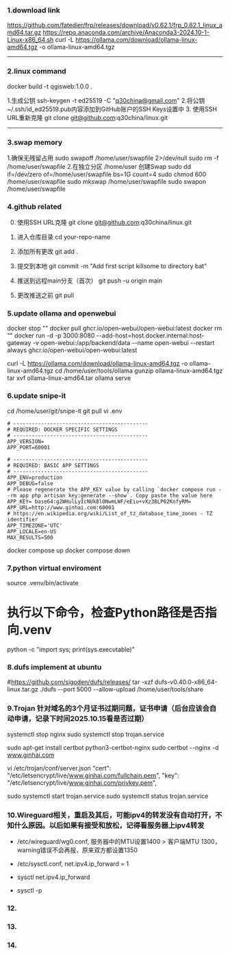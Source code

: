 ### 1.download link

https://github.com/fatedier/frp/releases/download/v0.62.1/frp_0.62.1_linux_amd64.tar.gz
https://repo.anaconda.com/archive/Anaconda3-2024.10-1-Linux-x86_64.sh
curl -L https://ollama.com/download/ollama-linux-amd64.tgz -o ollama-linux-amd64.tgz

---------------

### 2.linux command

docker build -t qgisweb:1.0.0 .

1.生成公钥
ssh-keygen -t ed25519 -C "q30china@gmail.com"
2.将公钥~/.ssh/id_ed25519.pub内容添加到GitHub账户的SSH Keys设置中
3. 使用SSH URL重新克隆
git clone git@github.com:q30china/linux.git

---------------

### 3.swap memory

1.确保无残留占用
sudo swapoff /home/user/swapfile 2>/dev/null
sudo rm -f /home/user/swapfile 
2.在独立分区 /home/user 创建Swap
sudo dd if=/dev/zero of=/home/user/swapfile bs=1G count=4
sudo chmod 600 /home/user/swapfile
sudo mkswap /home/user/swapfile
sudo swapon /home/user/swapfile

### 4.github related

0. 使用SSH URL克隆
git clone git@github.com:q30china/linux.git

1. 进入仓库目录
cd your-repo-name

2. 添加所有更改
git add .

3. 提交到本地
git commit -m "Add first script killsome to directory bat"

4. 推送到远程main分支（首次）
git push -u origin main

5. 更改推送之前
git pull

### 5.update ollama and openwebui

docker stop ""
docker pull ghcr.io/open-webui/open-webui:latest
docker rm ""
docker run -d -p 3000:8080 --add-host=host.docker.internal:host-gateway -v open-webui:/app/backend/data --name open-webui --restart always ghcr.io/open-webui/open-webui:latest

curl -L https://ollama.com/download/ollama-linux-amd64.tgz -o ollama-linux-amd64.tgz
cd /home/user/tools/ollama
gunzip ollama-linux-amd64.tgz
tar xvf ollama-linux-amd64.tar
ollama serve

### 6.update snipe-it

cd /home/user/git/snipe-it
git pull
vi .env
```
# --------------------------------------------
# REQUIRED: DOCKER SPECIFIC SETTINGS
# --------------------------------------------
APP_VERSION=
APP_PORT=60001

# --------------------------------------------
# REQUIRED: BASIC APP SETTINGS
# --------------------------------------------
APP_ENV=production
APP_DEBUG=false
# Please regenerate the APP_KEY value by calling `docker compose run --rm app php artisan key:generate --show`. Copy paste the value here
APP_KEY= base64:g2WHulLyIcNUk8lONwmLWF/eEiu+vXz38LP62KnfyRM=
APP_URL=http://www.ginhai.com:60001
# https://en.wikipedia.org/wiki/List_of_tz_database_time_zones - TZ identifier
APP_TIMEZONE='UTC'
APP_LOCALE=en-US
MAX_RESULTS=500
```
docker compose up
docker compose down

### 7.python virtual enviroment 
source .venv/bin/activate
# 执行以下命令，检查Python路径是否指向.venv
python -c "import sys; print(sys.executable)"

### 8.dufs implement at ubuntu
#https://github.com/sigoden/dufs/releases/
tar -xzf  dufs-v0.40.0-x86_64-linux.tar.gz
./dufs --port 5000 --allow-upload /home/user/tools/share

### 9.Trojan 针对域名的3个月证书过期问题，证书申请（后台应该会自动申请，记录下时间2025.10.15看是否过期）

systemctl stop nginx
sudo systemctl stop trojan.service

sudo apt-get install certbot python3-certbot-nginx
sudo certbot --nginx -d www.ginhai.com

vi /etc/trojan/conf/server.json
    "cert": "/etc/letsencrypt/live/www.ginhai.com/fullchain.pem",
    "key": "/etc/letsencrypt/live/www.ginhai.com/privkey.pem", 

sudo systemctl start trojan.service
sudo systemctl status trojan.service

### 10.Wireguard相关，重启及其后，可能ipv4的转发没有自动打开，不知什么原因。以后如果有接受和放松，记得看服务器上ipv4转发

- /etc/wireguard/wg0.conf, 服务器中的MTU设置1400 > 客户端MTU 1300，warning错误不会再报，原来双方都设置1350

- /etc/sysctl.conf, net.ipv4.ip_forward = 1

- sysctl net.ipv4.ip_forward

- sysctl -p

### 12.

### 13.

### 14.
